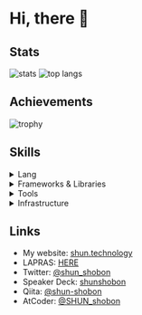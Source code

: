 # Hi, there :wave:

## Stats

<span>
  <img align="top" alt="stats" src="https://github-readme-stats.vercel.app/api?username=shun-shobon&count_private=true&show_icons=true">
</span>
<span>
  <img align="top" alt="top langs" src="https://github-readme-stats.vercel.app/api/top-langs/?username=shun-shobon&count-private=true&layout=compact">
</span>

## Achievements

![trophy](https://github-profile-trophy.vercel.app/?username=shun-shobon)

## Skills

<details>
  <summary>Lang</summary>

  - TypeScript (**Love it :two_hearts:**)
  - JavaScript
  - Haskell (**It's interesting**)
  - Python
  - HTML5/CSS3 (*little*)
  - Sass/SCSS
  - MySQL
</details>
  
<details>
  <summary>Frameworks & Libraries</summary>

  - React (**Most using**)
  - Vue.js
  - Preact
  - Angular
  - Next.js
  - Nuxt.js
  - Gatsby
  - Ionic
  - Three.js
  - Apollo Server/Client
  - TypeGraphQL
  - Nexus
  - Prisma
  - TypeORM
  - Express.js
  - Fastify
  - Jest
</details>

<details>
  <summary>Tools</summary>

  - Babel
  - PostCSS
  - Webpack
  - ESLint
  - StyleLint
  - CommitLint
  - Prettier
  - GitHub Actions
  - Travis CI
  - Circle CI
</details>

<details>
  <summary>Infrastructure</summary>

  - Linux
  - CentOS
  - Alpine
  - Docker / Docker Compose
  - Podman
  - Google Cloud Platform
  - Firebase
  - Heroku
</details>

## Links

- My website: [shun.technology](https://shun.technology)
- LAPRAS: [HERE](https://lapras.com/public/JSZGOUP)
- Twitter: [@shun_shobon](https://twitter.com/shun_shobon)
- Speaker Deck: [shunshobon](https://speakerdeck.com/shunshobon)
- Qiita: [@shun-shobon](https://qiita.com/shun-shobon)
- AtCoder: [@SHUN_shobon](https://atcoder.jp/users/SHUN_shobon)
